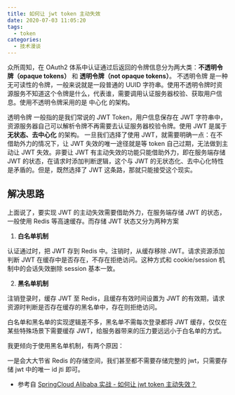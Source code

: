 ```yaml
---
title: 如何让 jwt token 主动失效
date: 2020-07-03 11:05:20
tags:
  - token
categories:
  - 技术漫谈
---
```


众所周知，在 OAuth2 体系中认证通过后返回的令牌信息分为两大类：**不透明令牌（opaque tokens）** 和 **透明令牌（not opaque tokens）**。
不透明令牌 是一种无可读性的令牌，一般来说就是一段普通的 UUID 字符串。使用不透明令牌时资源服务不知道这个令牌是什么，代表谁，需要调用认证服务器校验、获取用户信息。使用不透明令牌采用的是 中心化 的架构。

透明令牌 一般指的是我们常说的 JWT Token，用户信息保存在 JWT 字符串中，资源服务器自己可以解析令牌不再需要去认证服务器校验令牌。使用 JWT 是属于 **无状态、去中心化** 的架构。
一旦我们选择了使用 JWT，就需要明确一点：在不借助外力的情况下，让 JWT 失效的唯一途径就是等 token 自己过期，无法做到主动让 JWT 失效。非要让 JWT 有主动失效的功能只能借助外力，即在服务端存储 JWT 的状态，在请求时添加判断逻辑，这个与 JWT 的无状态化、去中心化特性是矛盾的。但是，既然选择了 JWT 这条路，那就只能接受这个现实。

## 解决思路

上面说了，要实现 JWT 的主动失效需要借助外力，在服务端存储 JWT 的状态，一般使用 Redis 等高速缓存。而存储 JWT 状态又分为两种方案

1. **白名单机制**

认证通过时，把 JWT 存到 Redis 中。注销时，从缓存移除 JWT。请求资源添加判断 JWT 在缓存中是否存在，不存在拒绝访问。这种方式和 cookie/session 机制中的会话失效删除 session 基本一致。

2. **黑名单机制**

注销登录时，缓存 JWT 至 Redis，且缓存有效时间设置为 JWT 的有效期，请求资源时判断是否存在缓存的黑名单中，存在则拒绝访问。

白名单和黑名单的实现逻辑差不多，黑名单不需每次登录都将 JWT 缓存，仅仅在某些特殊场景下需要缓存 JWT，给服务器带来的压力要远远小于白名单的方式。

我更倾向于使用黑名单机制，有两个原因：

一是会大大节省 Redis 的存储空间，我们甚至都不需要存储完整的 jwt，只需要存储 jwt 中的唯一 id jti 即可。

- 参考自 [SpringCloud Alibaba 实战 - 如何让 jwt token 主动失效？](https://juejin.cn/post/7052873223477657630)
